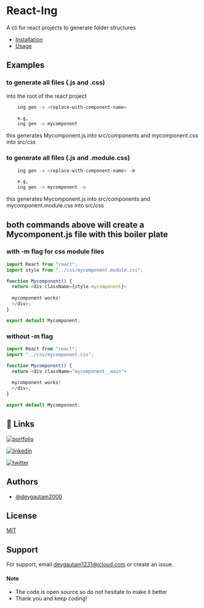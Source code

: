 # React-Ing

A cli for react projects to generate folder structures

- [Installation](https://github.com/DevGautam2000/React_Ing/blob/master/installation.md)
- [Usage](https://github.com/DevGautam2000/React_Ing/blob/master/usage.md)

## Examples

### to generate all files (.js and .css)

into the root of the react project

```bash
    ing gen -a <replace-with-component-name>

    e.g,
    ing gen -a mycomponent
```

this generates Mycomponent.js into src/components
and mycomponent.css into src/css

### to generate all files (.js and .module.css)

```bash
    ing gen -a <replace-with-component-name> -m

    e.g,
    ing gen -a mycomponent -m
```

this generates Mycomponent.js into src/components
and mycomponent.module.css into src/css

## both commands above will create a Mycomponent.js file with this boiler plate

### with -m flag for css module files

```javascript
import React from "react";
import style from "../css/mycomponent.module.css";

function Mycomponent() {
  return <div className={style.mycomponent}>
  
  mycomponent works!
  </div>;
}

export default Mycomponent;
```

### without -m flag

```javascript
import React from "react";
import "../css/mycomponent.css";

function Mycomponent() {
  return <div className="mycomponent__main">
  
  mycomponent works!
  </div>;
}

export default Mycomponent;
```

## 🔗 Links

[![portfolio](https://img.shields.io/badge/my_portfolio-000?style=for-the-badge&logo=ko-fi&logoColor=white)](https://inginer.me/)

[![linkedin](https://img.shields.io/badge/linkedin-0A66C2?style=for-the-badge&logo=linkedin&logoColor=white)](https://www.linkedin.com/in/gautam-chandra-saha-896735205/)

[![twitter](https://img.shields.io/badge/twitter-1DA1F2?style=for-the-badge&logo=twitter&logoColor=white)](https://twitter.com/gautam1200)

## Authors

- [@devgautam2000](https://www.github.com/devgautam2000)

## License

[MIT](https://choosealicense.com/licenses/mit/)

## Support

For support, email devgautam1231@icloud.com or create an issue.

#### Note

- The code is open source so do not hesitate to make it better
- Thank you and keep coding!

